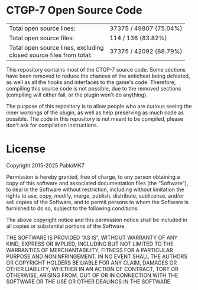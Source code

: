# CTGP-7 Open Source Code

<table align="center">
<tr>
<td>Total open source lines:</td>
<td>37375 / 49807 (75.04%)</td>
</tr>
<tr>
<td>Total open source files:</td>
<td>114 / 136 (83.82%)</td>
</tr>
<tr>
<td>Total open source lines, excluding<br/>closed source files from total:</td>
<td>37375 / 42092 (88.79%)</td>
</tr>
</table>

This repository contains most of the CTGP-7 source code. Some sections have been removed to reduce the chances of the anticheat being defeated, as well as all the hooks and interfaces to the game's code. Therefore, compiling this source code is not possible, due to the removed sections (compiling will either fail, or the plugin won't do anything).

The purpose of this repository is to allow people who are curious seeing the inner workings of the plugin, as well as help preserving as much code as possible. The code in this repository is not meant to be compiled, please don't ask for compilation instructions.

# License

Copyright 2015-2025 PabloMK7

Permission is hereby granted, free of charge, to any person obtaining a copy of this software and associated documentation files (the “Software”), to deal in the Software without restriction, including without limitation the rights to use, copy, modify, merge, publish, distribute, sublicense, and/or sell copies of the Software, and to permit persons to whom the Software is furnished to do so, subject to the following conditions:

The above copyright notice and this permission notice shall be included in all copies or substantial portions of the Software.

THE SOFTWARE IS PROVIDED “AS IS”, WITHOUT WARRANTY OF ANY KIND, EXPRESS OR IMPLIED, INCLUDING BUT NOT LIMITED TO THE WARRANTIES OF MERCHANTABILITY, FITNESS FOR A PARTICULAR PURPOSE AND NONINFRINGEMENT. IN NO EVENT SHALL THE AUTHORS OR COPYRIGHT HOLDERS BE LIABLE FOR ANY CLAIM, DAMAGES OR OTHER LIABILITY, WHETHER IN AN ACTION OF CONTRACT, TORT OR OTHERWISE, ARISING FROM, OUT OF OR IN CONNECTION WITH THE SOFTWARE OR THE USE OR OTHER DEALINGS IN THE SOFTWARE.

